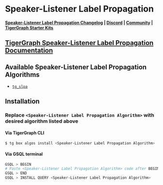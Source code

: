 
# Speaker-Listener Label Propagation

#### [Speaker-Listener Label Propagation Changelog](https://github.com/tigergraph/gsql-graph-algorithms/tree/Yiming/gsql-graph-algorithms/algorithms/Community/speaker-listener_label_propagation/CHANGELOG.md) | [Discord](https://discord.gg/vFbmPyvJJN) | [Community](https://community.tigergraph.com) | [TigerGraph Starter Kits](https://github.com/zrougamed/TigerGraph-Starter-Kits-Parser)

## [TigerGraph Speaker-Listener Label Propagation Documentation](https://docs.tigergraph.com/tigergraph-platform-overview/graph-algorithm-library#N/A)

## Available Speaker-Listener Label Propagation Algorithms 

* [`tg_slpa`](https://github.com/tigergraph/gsql-graph-algorithms/tree/Yiming/gsql-graph-algorithms/algorithms/Community/speaker-listener_label_propagation/tg_slpa.gsql)

## Installation 

### Replace `<Speaker-Listener Label Propagation Algorithm>` with desired algorithm listed above 

#### Via TigerGraph CLI

```bash
$ tg box algos install <Speaker-Listener Label Propagation Algorithm>
```

#### Via GSQL terminal

```bash
GSQL > BEGIN
# Paste <Speaker-Listener Label Propagation Algorithm> code after BEGIN command
GSQL > END 
GSQL > INSTALL QUERY <Speaker-Listener Label Propagation Algorithm>
```
